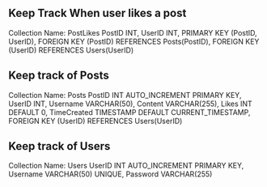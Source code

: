 
## Keep Track When user likes a post

Collection Name: PostLikes 
    PostID INT,
    UserID INT,
    PRIMARY KEY (PostID, UserID),
    FOREIGN KEY (PostID) REFERENCES Posts(PostID),
    FOREIGN KEY (UserID) REFERENCES Users(UserID)

## Keep track of Posts
Collection Name: Posts
    PostID INT AUTO_INCREMENT PRIMARY KEY,
    UserID INT,
    Username VARCHAR(50),
    Content VARCHAR(255),
    Likes INT DEFAULT 0,
    TimeCreated TIMESTAMP DEFAULT CURRENT_TIMESTAMP,
    FOREIGN KEY (UserID) REFERENCES Users(UserID)

## Keep track of Users 
Collection Name: Users
    UserID INT AUTO_INCREMENT PRIMARY KEY,
    Username VARCHAR(50) UNIQUE,
    Password VARCHAR(255)